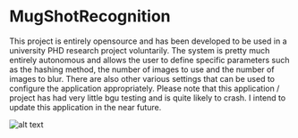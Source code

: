 # MugShotRecognition
This project is entirely opensource and has been developed to be used in a university PHD research project voluntarily. The system is pretty much entirely autonomous and allows the user to define specific parameters such as the hashing method, the number of images to use and the number of images to blur. There are also other various settings that can be used to configure the application appropriately. Please note that this application / project has had very little bgu testing and is quite likely to crash. I intend to update this application in the near future. 

![alt text](https://renovatesoftware.com:140/images/mugshotappscrnsht1.png)
